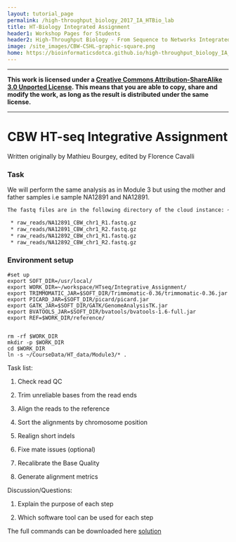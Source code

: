 ```yaml
---
layout: tutorial_page
permalink: /high-throughput_biology_2017_IA_HTBio_lab
title: HT-Biology Integrated Assignment
header1: Workshop Pages for Students
header2: High-Throughput Biology - From Sequence to Networks Integrated Assignment HT-Seq
image: /site_images/CBW-CSHL-graphic-square.png
home: https://bioinformaticsdotca.github.io/high-throughput_biology_IA_HT-Seq
---
```



-----------------------

**This work is licensed under a [Creative Commons Attribution-ShareAlike 3.0 Unported License](http://creativecommons.org/licenses/by-sa/3.0/deed.en_US). This means that you are able to copy, share and modify the work, as long as the result is distributed under the same license.**

-----------------------

# CBW HT-seq Integrative Assignment

 
Written originally by Mathieu Bourgey, edited by Florence Cavalli


### Task
We will perform the same analysis as in Module 3 but using the mother and father samples i.e sample NA12891 and NA12891.

```bash
The fastq files are in the following directory of the cloud instance: ~/CourseData/HT_data/Module3/

 * raw_reads/NA12891_CBW_chr1_R1.fastq.gz
 * raw_reads/NA12891_CBW_chr1_R2.fastq.gz
 * raw_reads/NA12892_CBW_chr1_R1.fastq.gz
 * raw_reads/NA12892_CBW_chr1_R2.fastq.gz
```


### Environment setup

```
#set up
export SOFT_DIR=/usr/local/
export WORK_DIR=~/workspace/HTseq/Integrative_Assignment/
export TRIMMOMATIC_JAR=$SOFT_DIR/Trimmomatic-0.36/trimmomatic-0.36.jar
export PICARD_JAR=$SOFT_DIR/picard/picard.jar
export GATK_JAR=$SOFT_DIR/GATK/GenomeAnalysisTK.jar
export BVATOOLS_JAR=$SOFT_DIR/bvatools/bvatools-1.6-full.jar
export REF=$WORK_DIR/reference/


rm -rf $WORK_DIR
mkdir -p $WORK_DIR
cd $WORK_DIR
ln -s ~/CourseData/HT_data/Module3/* .

```
Task list:

1. Check read QC

2. Trim unreliable bases from the read ends

3. Align the reads to the reference

4. Sort the alignments by chromosome position

5. Realign short indels

6. Fixe mate issues (optional)

7. Recalibrate the Base Quality

8. Generate alignment metrics


Discussion/Questions:

1. Explain the purpose of each step

2. Which software tool can be used for each step 




The full commands can be downloaded here [solution](https://raw.githubusercontent.com/bioinformaticsdotca/HT-Biology_2017/master/HtSeq/integrative_assigment_commands.sh)



